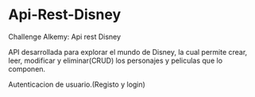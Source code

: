 # Api-Rest-Disney
Challenge Alkemy: Api rest Disney


API desarrollada para explorar el mundo de Disney, la cual permite crear, leer, modificar y eliminar(CRUD) los
personajes y peliculas que lo componen. 

Autenticacion de usuario.(Registo y login)
